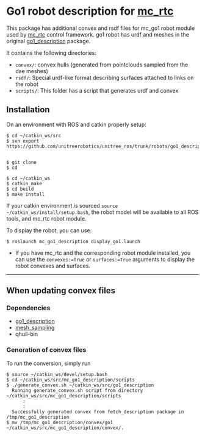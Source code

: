# Go1 robot description for [mc_rtc](https://jrl-umi3218.github.io/mc_rtc/)
This package has additional convex and rsdf files for mc_go1 robot module used by [mc_rtc](https://jrl-umi3218.github.io/mc_rtc/) control framework.
go1 robot has urdf and meshes in the original [go1_description](https://github.com/unitreerobotics/unitree_ros/tree/master/robots/go1_description) package.

It contains the following directories:
 - `convex/`: convex hulls (generated from pointclouds sampled from the dae meshes)
 - `rsdf/`: Special urdf-like format describing surfaces attached to links on the robot
 - `scripts/`: This folder has a script that generates urdf and convex

## Installation

On an environment with ROS and catkin properly setup:

```
$ cd ~/catkin_ws/src
$ svn export https://github.com/unitreerobotics/unitree_ros/trunk/robots/go1_description


$ git clone 
$ cd 

$ cd ~/catkin_ws
$ catkin_make
$ cd build
$ make install
```

If your catkin environment is sourced `source ~/catkin_ws/install/setup.bash`, the robot model will be available to all ROS tools, and mc_rtc robot module.

To display the robot, you can use:

```
$ roslaunch mc_go1_description display_go1.launch
```

 - If you have mc_rtc and the corresponding robot module installed, you can use the `convexes:=True` or `surfaces:=True` arguments to display the robot convexes and surfaces.

***

## When updating convex files

### Dependencies

 - [go1_description](https://github.com/unitreerobotics/unitree_ros/tree/master/robots/go1_description)
 - [mesh_sampling](https://github.com/jrl-umi3218/mesh_sampling)
 - qhull-bin

### Generation of convex files
To run the conversion, simply run

```
$ source ~/catkin_ws/devel/setup.bash
$ cd ~/catkin_ws/src/mc_go1_description/scripts
$ ./generate_convex.sh ~/catkin_ws/src/go1_description
  Running generate_convex.sh script from directory ~/catkin_ws/src/mc_go1_description/scripts
      :
      :
  Successfully generated convex from fetch_description package in /tmp/mc_go1_description
$ mv /tmp/mc_go1_description/convex/go1 ~/catkin_ws/src/mc_go1_description/convex/.
```
